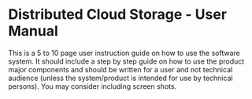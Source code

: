 # Distributed Cloud Storage - User Manual

This is a 5 to 10 page user instruction guide on how to use the software system. It should include a step by step guide on how to use the product major components and should be written for a user and not technical audience (unless the system/product is intended for use by technical persons). You may consider including screen shots. 
